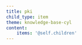 ```yaml
---
title: pki
child_type: item
theme: knowledge-base-cyl
content:
    items: '@self.children'
---
```


